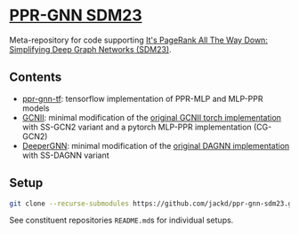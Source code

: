 # [PPR-GNN SDM23](https://github.com/jackd/ppr-gnn-sdm23)

Meta-repository for code supporting [It's PageRank All The Way Down: Simplifying Deep Graph Networks (SDM23)](https://www.siam.org/conferences/cm/conference/sdm23).
<!-- TODO: update link above, add citation -->

## Contents

- [ppr-gnn-tf](https://github.com/jackd/ppr-gnn-tf): tensorflow implementation of PPR-MLP and MLP-PPR models
- [GCNII](https://github.com/jackd/GCNII): minimal modification of the [original GCNII torch implementation](https://github.com/chennnM/GCNII) with SS-GCN2 variant and a pytorch MLP-PPR implementation (CG-GCN2)
- [DeeperGNN](https://github.com/jackd/DeeperGNN): minimal modification of the [original DAGNN implementation](https://github.com/mengliu1998/DeeperGNN) with SS-DAGNN variant

## Setup

```bash
git clone --recurse-submodules https://github.com/jackd/ppr-gnn-sdm23.git
```

See constituent repositories `README.md`s for individual setups.
